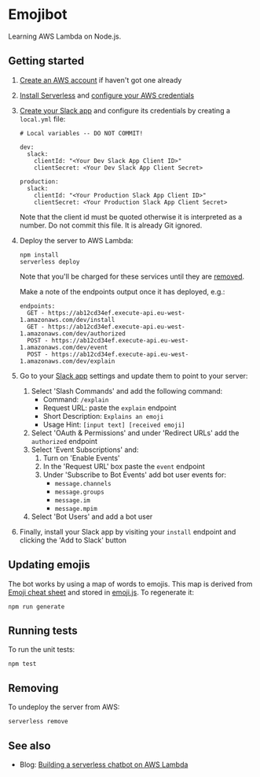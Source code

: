 # Emojibot

Learning AWS Lambda on Node.js.

## Getting started

1. [Create an AWS account](https://aws.amazon.com/free/) if haven't got one already

1. [Install Serverless](https://serverless.com/framework/docs/providers/aws/guide/installation/) and [configure your AWS credentials](https://serverless.com/framework/docs/providers/aws/guide/credentials/)

1. [Create your Slack app](https://api.slack.com/slack-apps#create-app) and configure its credentials by creating a `local.yml` file:

	```
	# Local variables -- DO NOT COMMIT!
	
	dev:
	  slack:
	    clientId: "<Your Dev Slack App Client ID>"
	    clientSecret: <Your Dev Slack App Client Secret>
	
	production:
	  slack:
	    clientId: "<Your Production Slack App Client ID>"
	    clientSecret: <Your Production Slack App Client Secret>
	```

	Note that the client id must be quoted otherwise it is interpreted as a number. Do not commit this file. It is already Git ignored.

1. Deploy the server to AWS Lambda:

	```
	npm install
	serverless deploy
	```

	Note that you'll be charged for these services until they are [removed](#removing).

	Make a note of the endpoints output once it has deployed, e.g.:

	```
	endpoints:
	  GET - https://ab12cd34ef.execute-api.eu-west-1.amazonaws.com/dev/install
	  GET - https://ab12cd34ef.execute-api.eu-west-1.amazonaws.com/dev/authorized
	  POST - https://ab12cd34ef.execute-api.eu-west-1.amazonaws.com/dev/event
	  POST - https://ab12cd34ef.execute-api.eu-west-1.amazonaws.com/dev/explain
	```
	
1. Go to your [Slack app](https://api.slack.com/apps) settings and update them to point to your server:
	
	1. Select 'Slash Commands' and add the following command:
	    * Command: `/explain`
	    * Request URL: paste the `explain` endpoint
	    * Short Description: `Explains an emoji`
	    * Usage Hint: `[input text] [received emoji]`
	1. Select 'OAuth & Permissions' and under 'Redirect URLs' add the `authorized` endpoint
	1. Select 'Event Subscriptions' and:
		1. Turn on 'Enable Events'
		1. In the 'Request URL' box paste the `event` endpoint
		1. Under 'Subscribe to Bot Events' add bot user events for:
			* `message.channels`
			* `message.groups`
			* `message.im`
			* `message.mpim`
	1. Select 'Bot Users' and add a bot user

1. Finally, install your Slack app by visiting your `install` endpoint and clicking the 'Add to Slack' button

## Updating emojis

The bot works by using a map of words to emojis. This map is derived from [Emoji cheat sheet](http://www.emoji-cheat-sheet.com) and stored in [emoji.js](src/emoji.js). To regenerate it:

```
npm run generate
```

## Running tests

To run the unit tests:

```
npm test
```

## Removing

To undeploy the server from AWS:

```
serverless remove
```

## See also

* Blog: [Building a serverless chatbot on AWS Lambda](https://www.blackpepper.co.uk/blog/creating-a-serverless-slack-bot-on-aws-lambda)
